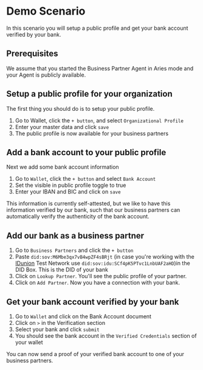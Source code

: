# Demo Scenario

In this scenario you will setup a public profile and get your bank account verified by your bank.

## Prerequisites 
We assume that you started the Business Partner Agent in Aries mode and your Agent is publicly available.

## Setup a public profile for your organization

The first thing you should do is to setup your public profile.

1. Go to Wallet, click the `+ button`, and select `Organizational Profile`
2. Enter your master data and click `save`
3. The public profile is now available for your business partners

## Add a bank account to your public profile

Next we add some bank account information

1. Go to `Wallet`, click the `+ button` and select `Bank Account`
2. Set the visible in public profile toggle to true
3. Enter your IBAN and BIC and click on `save`

This information is currently self-attested, but we like to have this information verified by our bank, such that our business partners can automatically verify the authenticity of the bank account.

## Add our bank as a business partner

1. Go to `Business Partners` and click the `+ button`
2. Paste `did:sov:M6Mbe3qx7vB4wpZF4sBRjt` (in case you're working with the [IDunion](https://idunion.org/) Test Network use `did:sov:idu:SCf4pK5PTvc1LnbUAF2aHD`)in the DID Box. This is the DID of your bank
3. Click on `Lookup Partner`. You'll see the public profile of your partner.
4. Click on `Add Partner`. Now you have a connection with your bank.


## Get your bank account verified by your bank

1. Go to `Wallet` and click on the Bank Account document
2. Click on `>` in the Verification section
3. Select your bank and click `submit`
4. You should see the bank account in the `Verified Credentials` section of your wallet
   
   
You can now send a proof of your verified bank account to one of your business partners.